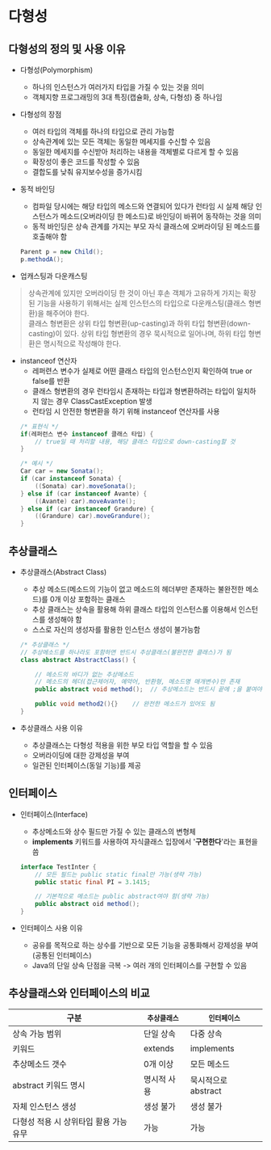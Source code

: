 # 다형성
## 다형성의 정의 및 사용 이유
- 다형성(Polymorphism)
    * 하나의 인스턴스가 여러가지 타입을 가질 수 있는 것을 의미
    * 객체지향 프로그래밍의 3대 특징(캡슐화, 상속, 다형성) 중 하나임

- 다형성의 장점
    * 여러 타입의 객체를 하나의 타입으로 관리 가능함
    * 상속관계에 있는 모든 객체는 동일한 메세지를 수신할 수 있음
    * 동일한 메세지를 수신받아 처리하는 내용을 객체별로 다르게 할 수 있음
    * 확장성이 좋은 코드를 작성할 수 있음
    * 결합도를 낮춰 유지보수성을 증가시킴

- 동적 바인딩
    * 컴파일 당시에는 해당 타입의 메소드와 연결되어 있다가 런타임 시 실제 해당 인스턴스가 메소드(오버라이딩 한 메소드)로 바인딩이 바뀌어 동작하는 것을 의미
    * 동적 바인딩은 상속 관계를 가지는 부모 자식 클래스에 오버라이딩 된 메소드를 호출해야 함
    ```java
    Parent p = new Child();
    p.methodA();
    ```

- 업캐스팅과 다운캐스팅
> 상속관계에 있지만 오버라이딩 한 것이 아닌 후손 객체가 고유하게 가지는 확장된 기능을 사용하기 위해서는 실제 인스턴스의 타입으로 다운캐스팅(클래스 형변환)을 해주어야 한다.<br> 클래스 형변환은 상위 타입 형변환(up-casting)과 하위 타입 형변환(down-casting)이 있다. 상위 타입 형변환의 경우 묵시적으로 일어나며, 하위 타입 형변환은 명시적으로 작성해야 한다.

- instanceof 연산자
    * 레퍼련스 변수가 실제로 어떤 클래스 타입의 인스턴스인지 확인하여 true or false를 반환
    * 클래스 형변환의 경우 런타임시 존재하는 타입과 형변환하려는 타입이 일치하지 않는 경우 ClassCastException 발생
    * 런타임 시 안전한 형변환을 하기 위해 instanceof 연산자를 사용
    ```java
    /* 표현식 */
    if(레퍼런스 변수 instanceof 클래스 타입) {
        // true일 때 처리할 내용, 해당 클래스 타입으로 down-casting할 것
    }
    
    /* 예시 */
    Car car = new Sonata();
    if (car instanceof Sonata) {
        ((Sonata) car).moveSonata();
    } else if (car instanceof Avante) {
        ((Avante) car).moveAvante();
    } else if (car instanceof Grandure) {
        ((Grandure) car).moveGrandure();
    }
    ```

## 추상클래스
- 추상클래스(Abstract Class)
    * 추상 메소드(메소드의 기능이 없고 메소드의 헤더부만 존재하는 불완전한 메소드)를 0개 이상 포함하는 클래스
    * 추상 클래스는 상속을 활용해 하위 클래스 타입의 인스턴스롤 이용해서 인스턴스를 생성해야 함
    * 스스로 자신의 생성자를 활용한 인스턴스 생성이 불가능함
    ```java
    /* 추상클래스 */
    // 추상메소드를 하나라도 포함하면 반드시 추상클래스(불완전한 클래스)가 됨
    class abstract AbstractClass() {

        // 메소드의 바디가 없는 추상메소드
        // 메소드의 헤더(접근제어자, 예약어, 반환형, 메소드명 매개변수)만 존재
        public abstract void method();  // 추상메소드는 반드시 끝에 ;을 붙여야 함

        public void method2(){}    // 완전한 메소드가 있어도 됨
    }
    ```

- 추상클래스 사용 이유
    * 추상클래스는 다형성 적용을 위한 부모 타입 역할을 할 수 있음
    * 오버라이딩에 대한 강제성을 부여
    * 일관된 인터페이스(동일 기능)를 제공


## 인터페이스
- 인터페이스(Interface)
    * 추상메소드와 상수 필드만 가질 수 있는 클래스의 변형체
    * **implements** 키워드를 사용하여 자식클래스 입장에서 '**구현한다**'라는 표현을 씀
    ```java
    interface TestInter {
        // 모든 필드는 public static final만 가능(생략 가능)
        public static final PI = 3.1415;

        // 기본적으로 메소드는 public abstract여야 함(생략 가능)
        public abstract oid method();
    }
    ```

- 인터페이스 사용 이유
    * 공유를 목적으로 하는 상수를 기반으로 모든 기능을 공통화해서 강제성을 부여(공통된 인터페이스)
    * Java의 단일 상속 단점을 극복 -> 여러 개의 인터페이스를 구현할 수 있음

## 추상클래스와 인터페이스의 비교
|구분|`추상클래스`|`인터페이스`|
|---|---|---|
|상속 가능 범위|단일 상속|다중 상속|
|키워드|extends|implements|
|추상메소드 갯수|0개 이상|모든 메소드|
|abstract 키워드 명시|명시적 사용|묵시적으로 abstract|
|자체 인스턴스 생성|생성 불가|생성 불가|
|다형성 적용 시 상위타입 활용 가능 유무|가능|가능|
